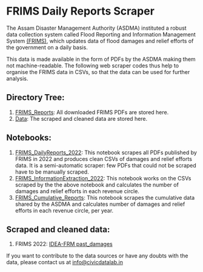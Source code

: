# FRIMS Daily Reports Scraper

The Assam Disaster Management Authority (ASDMA) instituted a robust data collection system called Flood Reporting and Information Management System [(FRIMS)](http://www.asdma.gov.in/reports.html), which updates data of flood damages and relief efforts of the government on a daily basis.

This data is made available in the form of PDFs by the ASDMA making them not machine-readable. The following web scraper codes thus help to organise the FRIMS data in CSVs, so that the data can be used for further analysis.

## Directory Tree:
1. [FRIMS_Reports](): All downloaded FRIMS PDFs are stored here.
2. [Data](): The scraped and cleaned data are stored here.

## Notebooks:
1. [FRIMS_DailyReports_2022](): This notebook scrapes all PDFs published by FRIMS in 2022 and produces clean CSVs of damages and relief efforts data. It is a semi-automatic scraper: few PDFs that could not be scraped have to be manually scraped.
2. [FRIMS_InformationExtraction_2022](): This notebook works on the CSVs scraped by the the above notebook and calculates the number of damages and relief efforts in each revenue circle. 
3. [FRIMS_Cumulative_Reports](): This notebook scrapes the cumulative data shared by the ASDMA and calculates number of damages and relief efforts in each revenue circle, per year.

## Scraped and cleaned data:
1. FRIMS 2022: [IDEA-FRM past_damages](https://github.com/CivicDataLab/IDEA-FRM/tree/main/past_damages)

If you want to contribute to the data sources or have any doubts with the data, please contact us at info@civicdatalab.in